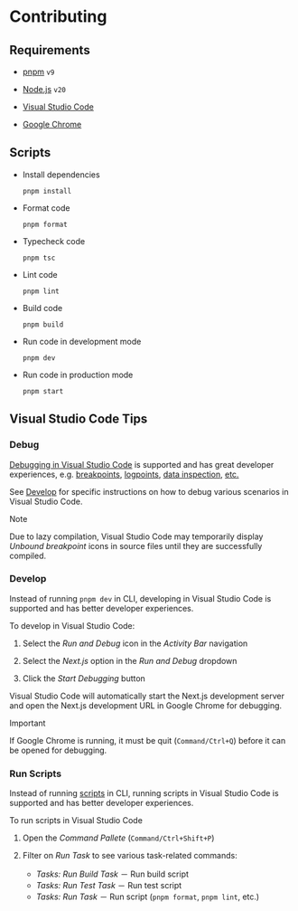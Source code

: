# Contributing

## Requirements

- [pnpm] `v9`

- [Node.js] `v20`

- [Visual Studio Code]

- [Google Chrome]

## Scripts

- Install dependencies

  ```
  pnpm install
  ```

- Format code

  ```
  pnpm format
  ```

- Typecheck code

  ```
  pnpm tsc
  ```

- Lint code

  ```
  pnpm lint
  ```

- Build code

  ```
  pnpm build
  ```

- Run code in development mode

  ```
  pnpm dev
  ```

- Run code in production mode

  ```
  pnpm start
  ```

## Visual Studio Code Tips

### Debug

[Debugging in Visual Studio Code](https://code.visualstudio.com/docs/editor/debugging) is supported and has great developer experiences, e.g. [breakpoints](https://code.visualstudio.com/docs/editor/debugging#_breakpoints), [logpoints](https://code.visualstudio.com/docs/editor/debugging#_logpoints), [data inspection](https://code.visualstudio.com/docs/editor/debugging#_data-inspection), [etc.](https://code.visualstudio.com/docs/editor/debugging#_advanced-breakpoint-topics)

See [Develop](#develop) for specific instructions on how to debug various scenarios in Visual Studio Code.

<!-- prettier-ignore -->
> [!NOTE]
> Due to lazy compilation, Visual Studio Code may temporarily display _Unbound breakpoint_ icons in source files until they are successfully compiled.

### Develop

Instead of running `pnpm dev` in CLI, developing in Visual Studio Code is supported and has better developer experiences.

To develop in Visual Studio Code:

1. Select the _Run and Debug_ icon in the _Activity Bar_ navigation

2. Select the _Next.js_ option in the _Run and Debug_ dropdown

3. Click the _Start Debugging_ button

Visual Studio Code will automatically start the Next.js development server and open the Next.js development URL in Google Chrome for debugging.

<!-- prettier-ignore -->
> [!IMPORTANT]
> If Google Chrome is running, it must be quit (`Command/Ctrl+Q`) before it can be opened for debugging.

### Run Scripts

Instead of running [scripts](#scripts) in CLI, running scripts in Visual Studio Code is supported and has better developer experiences.

To run scripts in Visual Studio Code

1. Open the _Command Pallete_ (`Command/Ctrl+Shift+P`)

2. Filter on _Run Task_ to see various task-related commands:

   - _Tasks: Run Build Task_ － Run build script
   - _Tasks: Run Test Task_ － Run test script
   - _Tasks: Run Task_ － Run script (`pnpm format`, `pnpm lint`, etc.)

[pnpm]: https://pnpm.io
[node.js]: https://nodejs.org
[visual studio code]: https://code.visualstudio.com
[google chrome]: https://www.google.com/chrome
